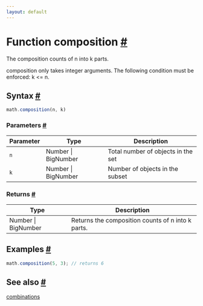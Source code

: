```yaml
---
layout: default
---
```


<!-- Note: This file is automatically generated from source code comments. Changes made in this file will be overridden. -->

<h1 id="function-composition">Function composition <a href="#function-composition" title="Permalink">#</a></h1>

The composition counts of n into k parts.

composition only takes integer arguments.
The following condition must be enforced: k <= n.


<h2 id="syntax">Syntax <a href="#syntax" title="Permalink">#</a></h2>

```js
math.composition(n, k)
```

<h3 id="parameters">Parameters <a href="#parameters" title="Permalink">#</a></h3>

Parameter | Type | Description
--------- | ---- | -----------
`n` | Number &#124; BigNumber | Total number of objects in the set
`k` | Number &#124; BigNumber | Number of objects in the subset

<h3 id="returns">Returns <a href="#returns" title="Permalink">#</a></h3>

Type | Description
---- | -----------
Number &#124; BigNumber | Returns the composition counts of n into k parts.


<h2 id="examples">Examples <a href="#examples" title="Permalink">#</a></h2>

```js
math.composition(5, 3); // returns 6
```


<h2 id="see-also">See also <a href="#see-also" title="Permalink">#</a></h2>

[combinations](combinations.html)
